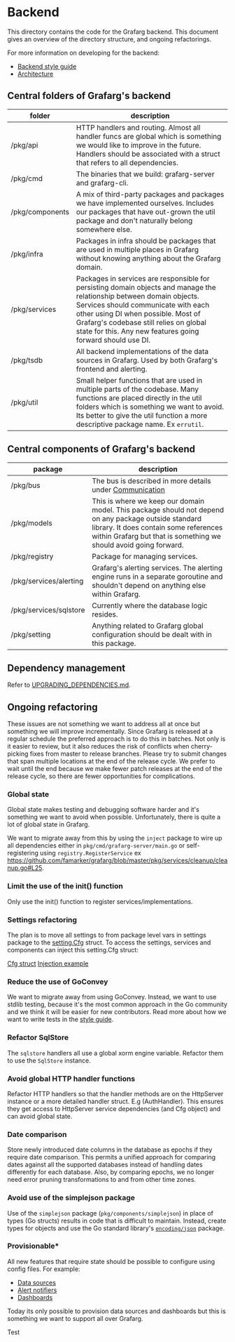 # Backend

This directory contains the code for the Grafarg backend. This document gives an overview of the directory structure, and ongoing refactorings.

For more information on developing for the backend:

- [Backend style guide](/contribute/style-guides/backend.md)
- [Architecture](/contribute/architecture)

## Central folders of Grafarg's backend

| folder | description |
| ------- | ----------- |
| /pkg/api | HTTP handlers and routing. Almost all handler funcs are global which is something we would like to improve in the future. Handlers should be associated with a struct that refers to all dependencies. |
| /pkg/cmd | The binaries that we build: grafarg-server and grafarg-cli. |
| /pkg/components | A mix of third-party packages and packages we have implemented ourselves. Includes our packages that have out-grown the util package and don't naturally belong somewhere else. |
| /pkg/infra | Packages in infra should be packages that are used in multiple places in Grafarg without knowing anything about the Grafarg domain. |
| /pkg/services | Packages in services are responsible for persisting domain objects and manage the relationship between domain objects. Services should communicate with each other using DI when possible. Most of Grafarg's codebase still relies on global state for this. Any new features going forward should use DI. |
| /pkg/tsdb | All backend implementations of the data sources in Grafarg. Used by both Grafarg's frontend and alerting. |
| /pkg/util | Small helper functions that are used in multiple parts of the codebase. Many functions are placed directly in the util folders which is something we want to avoid. Its better to give the util function a more descriptive package name. Ex `errutil`. |

## Central components of Grafarg's backend

| package | description |
| ------- | ----------- |
| /pkg/bus | The bus is described in more details under [Communication](/contribute/architecture/communication.md) |
| /pkg/models | This is where we keep our domain model. This package should not depend on any package outside standard library. It does contain some references within Grafarg but that is something we should avoid going forward. |
| /pkg/registry | Package for managing services. |
| /pkg/services/alerting | Grafarg's alerting services. The alerting engine runs in a separate goroutine and shouldn't depend on anything else within Grafarg. |
| /pkg/services/sqlstore | Currently where the database logic resides. |
| /pkg/setting | Anything related to Grafarg global configuration should be dealt with in this package. |

## Dependency management

Refer to [UPGRADING_DEPENDENCIES.md](https://github.com/famarker/grafarg/blob/master/UPGRADING_DEPENDENCIES.md).

## Ongoing refactoring

These issues are not something we want to address all at once but something we will improve incrementally. Since Grafarg is released at a regular schedule the preferred approach is to do this in batches. Not only is it easier to review, but it also reduces the risk of conflicts when cherry-picking fixes from master to release branches. Please try to submit changes that span multiple locations at the end of the release cycle. We prefer to wait until the end because we make fewer patch releases at the end of the release cycle, so there are fewer opportunities for complications.

### Global state

Global state makes testing and debugging software harder and it's something we want to avoid when possible. Unfortunately, there is quite a lot of global state in Grafarg. 

We want to migrate away from this by using the `inject` package to wire up all dependencies either in `pkg/cmd/grafarg-server/main.go` or self-registering using `registry.RegisterService` ex https://github.com/famarker/grafarg/blob/master/pkg/services/cleanup/cleanup.go#L25.

### Limit the use of the init() function

Only use the init() function to register services/implementations.

### Settings refactoring

The plan is to move all settings to from package level vars in settings package to the [setting.Cfg](https://github.com/famarker/grafarg/blob/df917663e6f358a076ed3daa9b199412e95c11f4/pkg/setting/setting.go#L210) struct. To access the settings, services and components can inject this setting.Cfg struct:

[Cfg struct](https://github.com/famarker/grafarg/blob/df917663e6f358a076ed3daa9b199412e95c11f4/pkg/setting/setting.go#L210)
[Injection example](https://github.com/famarker/grafarg/blob/df917663e6f358a076ed3daa9b199412e95c11f4/pkg/services/cleanup/cleanup.go#L20)

### Reduce the use of GoConvey

We want to migrate away from using GoConvey. Instead, we want to use stdlib testing, because it's the most common approach in the Go community and we think it will be easier for new contributors. Read more about how we want to write tests in the [style guide](/contribute/style-guides/backend.md).

### Refactor SqlStore

The `sqlstore` handlers all use a global xorm engine variable. Refactor them to use the `SqlStore` instance.

### Avoid global HTTP handler functions

Refactor HTTP handlers so that the handler methods are on the HttpServer instance or a more detailed handler struct. E.g (AuthHandler). This ensures they get access to HttpServer service dependencies (and Cfg object) and can avoid global state.

### Date comparison

Store newly introduced date columns in the database as epochs if they require date comparison. This permits a unified approach for comparing dates against all the supported databases instead of handling dates differently for each database. Also, by comparing epochs, we no longer need error pruning transformations to and from other time zones.

### Avoid use of the simplejson package

Use of the `simplejson` package (`pkg/components/simplejson`) in place of types (Go structs) results in code that is difficult to maintain. Instead, create types for objects and use the Go standard library's [`encoding/json`](https://golang.org/pkg/encoding/json/) package.

### Provisionable*

All new features that require state should be possible to configure using config files. For example:

- [Data sources](https://github.com/famarker/grafarg/tree/master/pkg/services/provisioning/datasources)
- [Alert notifiers](https://github.com/famarker/grafarg/tree/master/pkg/services/provisioning/notifiers)
- [Dashboards](https://github.com/famarker/grafarg/tree/master/pkg/services/provisioning/dashboards)

Today its only possible to provision data sources and dashboards but this is something we want to support all over Grafarg.

Test

